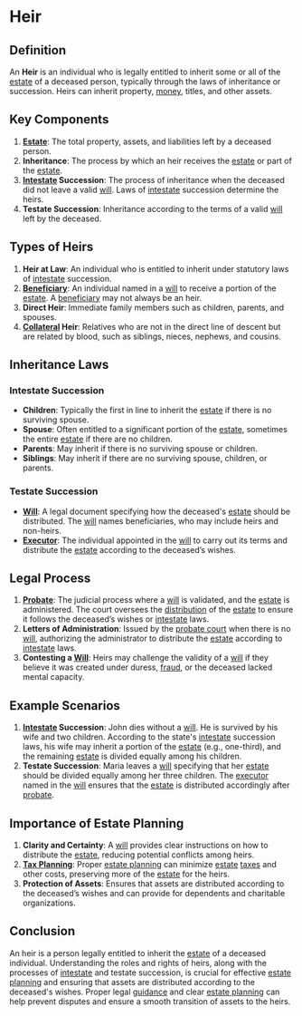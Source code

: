 # Heir

## Definition
An **Heir** is an individual who is legally entitled to inherit some or all of the [estate](../e/estate.md) of a deceased person, typically through the laws of inheritance or succession. Heirs can inherit property, [money](../m/money.md), titles, and other assets.

## Key Components
1. **[Estate](../e/estate.md)**: The total property, assets, and liabilities left by a deceased person.
2. **Inheritance**: The process by which an heir receives the [estate](../e/estate.md) or part of the [estate](../e/estate.md).
3. **[Intestate](../i/intestate.md) Succession**: The process of inheritance when the deceased did not leave a valid [will](../w/will.md). Laws of [intestate](../i/intestate.md) succession determine the heirs.
4. **Testate Succession**: Inheritance according to the terms of a valid [will](../w/will.md) left by the deceased.

## Types of Heirs
1. **Heir at Law**: An individual who is entitled to inherit under statutory laws of [intestate](../i/intestate.md) succession.
2. **[Beneficiary](../b/beneficiary.md)**: An individual named in a [will](../w/will.md) to receive a portion of the [estate](../e/estate.md). A [beneficiary](../b/beneficiary.md) may not always be an heir.
3. **Direct Heir**: Immediate family members such as children, parents, and spouses.
4. **[Collateral](../c/collateral.md) Heir**: Relatives who are not in the direct line of descent but are related by blood, such as siblings, nieces, nephews, and cousins.

## Inheritance Laws
### Intestate Succession
- **Children**: Typically the first in line to inherit the [estate](../e/estate.md) if there is no surviving spouse.
- **Spouse**: Often entitled to a significant portion of the [estate](../e/estate.md), sometimes the entire [estate](../e/estate.md) if there are no children.
- **Parents**: May inherit if there is no surviving spouse or children.
- **Siblings**: May inherit if there are no surviving spouse, children, or parents.

### Testate Succession
- **[Will](../w/will.md)**: A legal document specifying how the deceased's [estate](../e/estate.md) should be distributed. The [will](../w/will.md) names beneficiaries, who may include heirs and non-heirs.
- **[Executor](../e/executor.md)**: The individual appointed in the [will](../w/will.md) to carry out its terms and distribute the [estate](../e/estate.md) according to the deceased’s wishes.

## Legal Process
1. **[Probate](../p/probate.md)**: The judicial process where a [will](../w/will.md) is validated, and the [estate](../e/estate.md) is administered. The court oversees the [distribution](../d/distribution.md) of the [estate](../e/estate.md) to ensure it follows the deceased’s wishes or [intestate](../i/intestate.md) laws.
2. **Letters of Administration**: Issued by the [probate court](../p/probate_court.md) when there is no [will](../w/will.md), authorizing the administrator to distribute the [estate](../e/estate.md) according to [intestate](../i/intestate.md) laws.
3. **Contesting a [Will](../w/will.md)**: Heirs may challenge the validity of a [will](../w/will.md) if they believe it was created under duress, [fraud](../f/fraud.md), or the deceased lacked mental capacity.

## Example Scenarios
1. **[Intestate](../i/intestate.md) Succession**: John dies without a [will](../w/will.md). He is survived by his wife and two children. According to the state's [intestate](../i/intestate.md) succession laws, his wife may inherit a portion of the [estate](../e/estate.md) (e.g., one-third), and the remaining [estate](../e/estate.md) is divided equally among his children.
2. **Testate Succession**: Maria leaves a [will](../w/will.md) specifying that her [estate](../e/estate.md) should be divided equally among her three children. The [executor](../e/executor.md) named in the [will](../w/will.md) ensures that the [estate](../e/estate.md) is distributed accordingly after [probate](../p/probate.md).

## Importance of Estate Planning
1. **Clarity and Certainty**: A [will](../w/will.md) provides clear instructions on how to distribute the [estate](../e/estate.md), reducing potential conflicts among heirs.
2. **[Tax Planning](../t/tax_planning.md)**: Proper [estate planning](../e/estate_planning.md) can minimize [estate](../e/estate.md) [taxes](../t/taxes.md) and other costs, preserving more of the [estate](../e/estate.md) for the heirs.
3. **Protection of Assets**: Ensures that assets are distributed according to the deceased’s wishes and can provide for dependents and charitable organizations.

## Conclusion
An heir is a person legally entitled to inherit the [estate](../e/estate.md) of a deceased individual. Understanding the roles and rights of heirs, along with the processes of [intestate](../i/intestate.md) and testate succession, is crucial for effective [estate planning](../e/estate_planning.md) and ensuring that assets are distributed according to the deceased's wishes. Proper legal [guidance](../g/guidance.md) and clear [estate planning](../e/estate_planning.md) can help prevent disputes and ensure a smooth transition of assets to the heirs.

